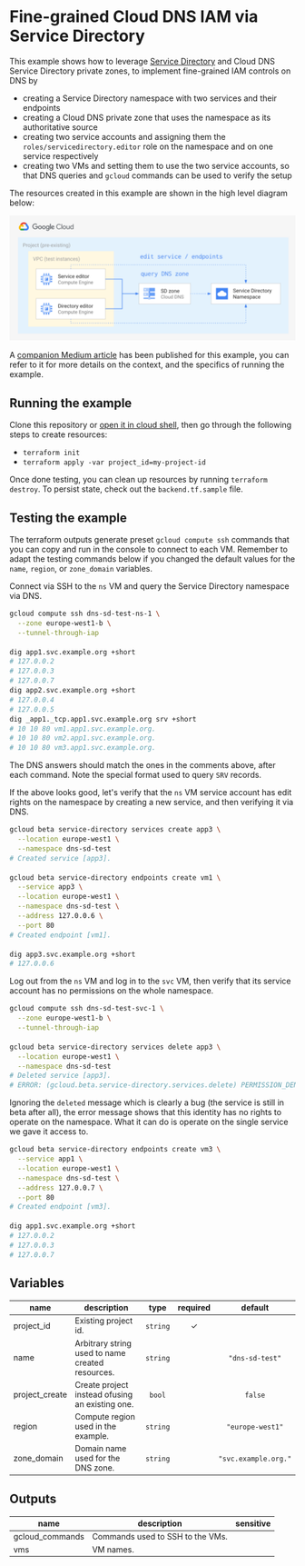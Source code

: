 # Fine-grained Cloud DNS IAM via Service Directory

This example shows how to leverage [Service Directory](https://cloud.google.com/blog/products/networking/introducing-service-directory) and Cloud DNS Service Directory private zones, to implement fine-grained IAM controls on DNS by

- creating a Service Directory namespace with two services and their endpoints
- creating a Cloud DNS private zone that uses the namespace as its authoritative source
- creating two service accounts and assigning them the `roles/servicedirectory.editor` role on the namespace and on one service respectively
- creating two VMs and setting them to use the two service accounts, so that DNS queries and `gcloud` commands can be used to verify the setup

The resources created in this example are shown in the high level diagram below:

<img src="diagram.png" width="640px">

A [companion Medium article](https://medium.com/google-cloud/fine-grained-cloud-dns-iam-via-service-directory-446058b4362e) has been published for this example, you can refer to it for more details on the context, and the specifics of running the example.

## Running the example

Clone this repository or [open it in cloud shell](https://ssh.cloud.google.com/cloudshell/editor?cloudshell_git_repo=https%3A%2F%2Fgithub.com%2Fterraform-google-modules%2Fcloud-foundation-fabric&cloudshell_print=cloud-shell-readme.txt&cloudshell_working_dir=examples%2Fcloud-operations%2Fdns-fine-grained-iam&cloudshell_open_in_editor=cloudshell_open%2Fcloud-foundation-fabric%2Fexamples%2Fcloud-operations%2Fdns-fine-grained-iam%2Fvariables.tf), then go through the following steps to create resources:

- `terraform init`
- `terraform apply -var project_id=my-project-id`

Once done testing, you can clean up resources by running `terraform destroy`. To persist state, check out the `backend.tf.sample` file.

## Testing the example

The terraform outputs generate preset `gcloud compute ssh` commands that you can copy and run in the console to connect to each VM. Remember to adapt the testing commands below if you changed the default values for the `name`, `region`, or `zone_domain` variables.

Connect via SSH to the `ns` VM and query the Service Directory namespace via DNS.

```bash
gcloud compute ssh dns-sd-test-ns-1 \
  --zone europe-west1-b \
  --tunnel-through-iap

dig app1.svc.example.org +short
# 127.0.0.2
# 127.0.0.3
# 127.0.0.7
dig app2.svc.example.org +short
# 127.0.0.4
# 127.0.0.5
dig _app1._tcp.app1.svc.example.org srv +short
# 10 10 80 vm1.app1.svc.example.org.
# 10 10 80 vm2.app1.svc.example.org.
# 10 10 80 vm3.app1.svc.example.org.
```

The DNS answers should match the ones in the comments above, after each command. Note the special format used to query `SRV` records.

If the above looks good, let's verify that the `ns` VM service account has edit rights on the namespace by creating a new service, and then verifying it via DNS.

```bash
gcloud beta service-directory services create app3 \
  --location europe-west1 \
  --namespace dns-sd-test
# Created service [app3].

gcloud beta service-directory endpoints create vm1 \
  --service app3 \
  --location europe-west1 \
  --namespace dns-sd-test \
  --address 127.0.0.6 \
  --port 80
# Created endpoint [vm1].

dig app3.svc.example.org +short
# 127.0.0.6
```

Log out from the `ns` VM and log in to the `svc` VM, then verify that its service account has no permissions on the whole namespace.

```bash
gcloud compute ssh dns-sd-test-svc-1 \
  --zone europe-west1-b \
  --tunnel-through-iap

gcloud beta service-directory services delete app3 \
  --location europe-west1 \
  --namespace dns-sd-test
# Deleted service [app3].
# ERROR: (gcloud.beta.service-directory.services.delete) PERMISSION_DENIED: Permission 'servicedirectory.services.delete' denied on resource 'projects/my-project/locations/europe-west1/namespaces/dns-sd-test/services/app3'.
```

Ignoring the `deleted` message which is clearly a bug (the service is still in beta after all), the error message shows that this identity has no rights to operate on the namespace. What it can do is operate on the single service we gave it access to.

```bash
gcloud beta service-directory endpoints create vm3 \
  --service app1 \
  --location europe-west1 \
  --namespace dns-sd-test \
  --address 127.0.0.7 \
  --port 80
# Created endpoint [vm3].

dig app1.svc.example.org +short
# 127.0.0.2
# 127.0.0.3
# 127.0.0.7
```


<!-- BEGIN TFDOC -->

## Variables

| name | description | type | required | default |
|---|---|:---:|:---:|:---:|
| project_id | Existing project id. | <code>string</code> | ✓ |  |
| name | Arbitrary string used to name created resources. | <code>string</code> |  | <code>&#34;dns-sd-test&#34;</code> |
| project_create | Create project instead ofusing an existing one. | <code>bool</code> |  | <code>false</code> |
| region | Compute region used in the example. | <code>string</code> |  | <code>&#34;europe-west1&#34;</code> |
| zone_domain | Domain name used for the DNS zone. | <code>string</code> |  | <code>&#34;svc.example.org.&#34;</code> |

## Outputs

| name | description | sensitive |
|---|---|:---:|
| gcloud_commands | Commands used to SSH to the VMs. |  |
| vms | VM names. |  |

<!-- END TFDOC -->

